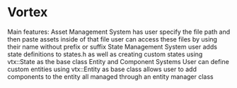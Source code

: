 # Vortex

Main features:
  Asset Management System
    has user specify the file path and then paste assets inside of that file
    user can access these files by using their name without prefix or suffix
  State Management System
    user adds state definitions to states.h as well as creating custom states using vtx::State as the base class
  Entity and Component Systems
    User can define custom entities using vtx::Entity as base class
    allows user to add components to the entity
    all managed through an entity manager class
